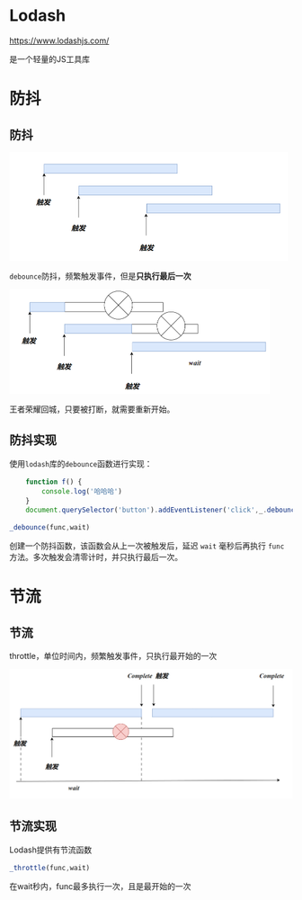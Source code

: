 # Lodash

https://www.lodashjs.com/

是一个轻量的JS工具库



# 防抖

## 防抖

<img src="assets/image-20231113223700221.png" alt="image-20231113223700221" style="zoom: 50%;" />

`debounce`防抖，频繁触发事件，但是**只执行最后一次**

<img src="assets/image-20231113223803342.png" alt="image-20231113223803342" style="zoom:50%;" />

王者荣耀回城，只要被打断，就需要重新开始。

## 防抖实现

使用`lodash`库的`debounce`函数进行实现：

```js
    function f() {
        console.log('哈哈哈')
    }
    document.querySelector('button').addEventListener('click',_.debounce(f,1000))
```

```js
_debounce(func,wait)
```

创建一个防抖函数，该函数会从上一次被触发后，延迟 `wait` 毫秒后再执行 `func` 方法。多次触发会清零计时，并只执行最后一次。



# 节流

## 节流

throttle，单位时间内，频繁触发事件，只执行最开始的一次

<img src="assets/image-20231113225125441.png" alt="image-20231113225125441" style="zoom:50%;" />

## 节流实现

Lodash提供有节流函数

```js
_throttle(func,wait)
```

在wait秒内，func最多执行一次，且是最开始的一次

